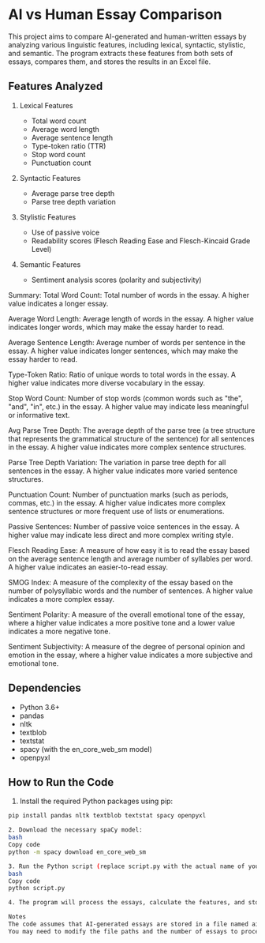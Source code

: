# AI vs Human Essay Comparison

This project aims to compare AI-generated and human-written essays by analyzing various linguistic features, including lexical, syntactic, stylistic, and semantic. The program extracts these features from both sets of essays, compares them, and stores the results in an Excel file.

## Features Analyzed

1. Lexical Features
   - Total word count
   - Average word length
   - Average sentence length
   - Type-token ratio (TTR)
   - Stop word count
   - Punctuation count

2. Syntactic Features
   - Average parse tree depth
   - Parse tree depth variation

3. Stylistic Features
   - Use of passive voice
   - Readability scores (Flesch Reading Ease and Flesch-Kincaid Grade Level)

4. Semantic Features
   - Sentiment analysis scores (polarity and subjectivity)

Summary:
Total Word Count: Total number of words in the essay. A higher value indicates a longer essay.

Average Word Length: Average length of words in the essay. A higher value indicates longer words, which may make the essay harder to read.

Average Sentence Length: Average number of words per sentence in the essay. A higher value indicates longer sentences, which may make the essay harder to read.

Type-Token Ratio: Ratio of unique words to total words in the essay. A higher value indicates more diverse vocabulary in the essay.

Stop Word Count: Number of stop words (common words such as "the", "and", "in", etc.) in the essay. A higher value may indicate less meaningful or informative text.

Avg Parse Tree Depth: The average depth of the parse tree (a tree structure that represents the grammatical structure of the sentence) for all sentences in the essay. A higher value indicates more complex sentence structures.

Parse Tree Depth Variation: The variation in parse tree depth for all sentences in the essay. A higher value indicates more varied sentence structures.

Punctuation Count: Number of punctuation marks (such as periods, commas, etc.) in the essay. A higher value indicates more complex sentence structures or more frequent use of lists or enumerations.

Passive Sentences: Number of passive voice sentences in the essay. A higher value may indicate less direct and more complex writing style.

Flesch Reading Ease: A measure of how easy it is to read the essay based on the average sentence length and average number of syllables per word. A higher value indicates an easier-to-read essay.

SMOG Index: A measure of the complexity of the essay based on the number of polysyllabic words and the number of sentences. A higher value indicates a more complex essay.

Sentiment Polarity: A measure of the overall emotional tone of the essay, where a higher value indicates a more positive tone and a lower value indicates a more negative tone.

Sentiment Subjectivity: A measure of the degree of personal opinion and emotion in the essay, where a higher value indicates a more subjective and emotional tone.

## Dependencies

- Python 3.6+
- pandas
- nltk
- textblob
- textstat
- spacy (with the en_core_web_sm model)
- openpyxl

## How to Run the Code

1. Install the required Python packages using pip:

```bash
pip install pandas nltk textblob textstat spacy openpyxl

2. Download the necessary spaCy model:
bash
Copy code
python -m spacy download en_core_web_sm

3. Run the Python script (replace script.py with the actual name of your script):
bash
Copy code
python script.py

4. The program will process the essays, calculate the features, and store the results in an Excel file named feature_comparison.xlsx.

Notes
The code assumes that AI-generated essays are stored in a file named aiGenerated.xlsx and human-written essays are stored in a file named training_set_rel3.xlsx.
You may need to modify the file paths and the number of essays to process according to your dataset.